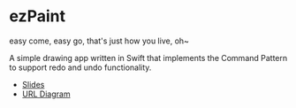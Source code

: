 # ezPaint

easy come, easy go, that's just how you live, oh~

A simple drawing app written in Swift that implements the Command Pattern to support redo and undo functionality.

- [Slides](https://www.slideshare.net/slideshow/command-pattern-ezpaint/248323284)
- [URL Diagram](https://drive.google.com/file/d/1G-UVYslRrLq27JJX9R7zp7HwkMuaxcTg/view)
